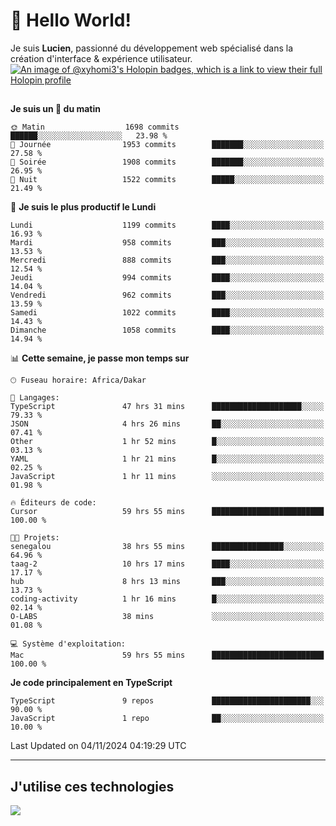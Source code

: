 # 👋 Hello World!

Je suis **Lucien**, passionné du développement web spécialisé dans la création d'interface & expérience utilisateur.
[![An image of @xyhomi3's Holopin badges, which is a link to view their full Holopin profile](https://holopin.me/xyhomi3)](https://holopin.io/@xyhomi3)

##

<!--START_SECTION:waka-->
**Je suis un 🐤 du matin** 

```text
🌞 Matin                  1698 commits        ██████░░░░░░░░░░░░░░░░░░░   23.98 % 
🌆 Journée                1953 commits        ███████░░░░░░░░░░░░░░░░░░   27.58 % 
🌃 Soirée                 1908 commits        ███████░░░░░░░░░░░░░░░░░░   26.95 % 
🌙 Nuit                   1522 commits        █████░░░░░░░░░░░░░░░░░░░░   21.49 % 
```
📅 **Je suis le plus productif le Lundi** 

```text
Lundi                    1199 commits        ████░░░░░░░░░░░░░░░░░░░░░   16.93 % 
Mardi                    958 commits         ███░░░░░░░░░░░░░░░░░░░░░░   13.53 % 
Mercredi                 888 commits         ███░░░░░░░░░░░░░░░░░░░░░░   12.54 % 
Jeudi                    994 commits         ████░░░░░░░░░░░░░░░░░░░░░   14.04 % 
Vendredi                 962 commits         ███░░░░░░░░░░░░░░░░░░░░░░   13.59 % 
Samedi                   1022 commits        ████░░░░░░░░░░░░░░░░░░░░░   14.43 % 
Dimanche                 1058 commits        ████░░░░░░░░░░░░░░░░░░░░░   14.94 % 
```


📊 **Cette semaine, je passe mon temps sur** 

```text
🕑︎ Fuseau horaire: Africa/Dakar

💬 Langages: 
TypeScript               47 hrs 31 mins      ████████████████████░░░░░   79.33 % 
JSON                     4 hrs 26 mins       ██░░░░░░░░░░░░░░░░░░░░░░░   07.41 % 
Other                    1 hr 52 mins        █░░░░░░░░░░░░░░░░░░░░░░░░   03.13 % 
YAML                     1 hr 21 mins        █░░░░░░░░░░░░░░░░░░░░░░░░   02.25 % 
JavaScript               1 hr 11 mins        ░░░░░░░░░░░░░░░░░░░░░░░░░   01.98 % 

🔥 Éditeurs de code: 
Cursor                   59 hrs 55 mins      █████████████████████████   100.00 % 

🐱‍💻 Projets: 
senegalou                38 hrs 55 mins      ████████████████░░░░░░░░░   64.96 % 
taag-2                   10 hrs 17 mins      ████░░░░░░░░░░░░░░░░░░░░░   17.17 % 
hub                      8 hrs 13 mins       ███░░░░░░░░░░░░░░░░░░░░░░   13.73 % 
coding-activity          1 hr 16 mins        █░░░░░░░░░░░░░░░░░░░░░░░░   02.14 % 
O-LABS                   38 mins             ░░░░░░░░░░░░░░░░░░░░░░░░░   01.08 % 

💻 Système d'exploitation: 
Mac                      59 hrs 55 mins      █████████████████████████   100.00 % 
```

**Je code principalement en TypeScript** 

```text
TypeScript               9 repos             ██████████████████████░░░   90.00 % 
JavaScript               1 repo              ██░░░░░░░░░░░░░░░░░░░░░░░   10.00 % 
```




 Last Updated on 04/11/2024 04:19:29 UTC
<!--END_SECTION:waka-->
---

## J'utilise ces technologies

<p align="left">
  <a href="https://skillicons.dev">
    <img src="https://skillicons.dev/icons?i=ts,js,md,scss,tailwind,react,docker,express,astro,vite,nextjs,vercel,figma,ableton" />
  </a>
</p>


